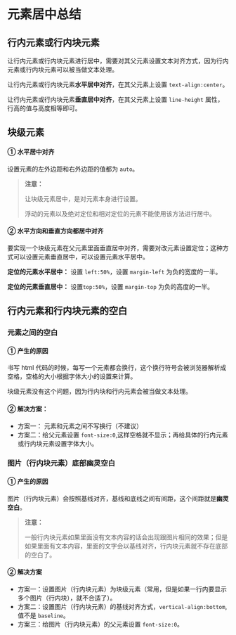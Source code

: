 # 元素居中总结

## 行内元素或行内块元素

让行内元素或行内块元素进行居中，需要对其父元素设置文本对齐方式，因为行内元素或行内块元素可以被当做文本处理。

让行内元素或行内块元素**水平居中对齐**，在其父元素上设置 `text-align:center`。

让行内元素或行内块元素**垂直居中对齐**，在其父元素上设置 `line-height` 属性，行高的值与高度相等即可。

## 块级元素

#### ① 水平居中对齐

设置元素的左外边距和右外边距的值都为 `auto`。

> **注意：**
>
> 让块级元素居中，是对元素本身进行设置。
>
> 浮动的元素以及绝对定位和相对定位的元素不能使用该方法进行居中。

#### ② 水平方向和垂直方向都居中对齐

要实现一个块级元素在父元素里面垂直居中对齐，需要对改元素设置定位；这种方式可以设置元素垂直居中，可以设置元素水平居中。

**定位的元素水平居中：** 设置 `left:50%`，设置 `margin-left` 为负的宽度的一半。

**定位的元素垂直居中：** 设置`top:50%`，设置 `margin-top` 为负的高度的一半。



## 行内元素和行内块元素的空白

### 元素之间的空白

#### ① 产生的原因

书写 html 代码的时候，每写一个元素都会换行，这个换行符号会被浏览器解析成空格，空格的大小根据字体大小的设置来计算。

块级元素没有这个问题，因为行内块和行内元素会被当做文本处理。

#### ② 解决方案：

- 方案一： 元素和元素之间不写换行（不建议）
- 方案二：给父元素设置 `font-size:0`,这样空格就不显示；再给具体的行内元素或行内块元素设置字体大小。

### 图片（行内块元素）底部幽灵空白

#### ① 产生的原因

图片（行内块元素）会按照基线对齐，基线和底线之间有间距，这个间距就是**幽灵空白**。

> **注意：**
>
> 一般行内块元素如果里面没有文本内容的话会出现跟图片相同的效果；但是如果里面有文本内容，里面的文字会以基线对齐，行内块元素就不存在底部的空白了。

#### ② 解决方案

- 方案一：设置图片（行内块元素）为块级元素（常用，但是如果一行内要显示多个图片（行内块），就不合适了）。
- 方案二：设置图片（行内块元素）的基线对齐方式，`vertical-align:bottom`,值不是 `baseline`。
- 方案三：给图片（行内块元素）的父元素设置 `font-size:0`。

